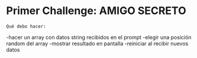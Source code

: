 <h1>Primer Challenge: AMIGO SECRETO</h1>

```Qué debo hacer:```

-hacer un array con datos string recibidos en el prompt
-elegir una posición random del array
-mostrar resultado en pantalla
-reiniciar al recibir nuevos datos
